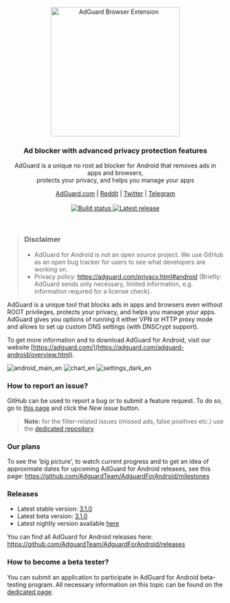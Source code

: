 &nbsp;
<p align="center">
  <img src="https://cdn.adguard.com/public/Adguard/Common/Logos/andr.svg" width="300px" alt="AdGuard Browser Extension"
 />
  </p>
<h3 align="center">Ad blocker with advanced privacy protection features</h3>
<p align="center">
    AdGuard is a unique no root ad blocker for Android that removes ads in apps and browsers,<br/> protects your privacy, and helps you manage your apps
</p>
  
  <p align="center">
    <a href="https://adguard.com/">AdGuard.com</a> |
    <a href="https://reddit.com/r/Adguard">Reddit</a> |
    <a href="https://twitter.com/AdGuard">Twitter</a> |
    <a href="https://t.me/adguard_en">Telegram</a>
    <br /><br />
    <a href="https://travis-ci.org/AdguardTeam/AdguardBrowserExtension">
      <img src="https://travis-ci.org/AdguardTeam/AdguardBrowserExtension.svg?branch=master" alt="Build status">
    </a>
    <a href="https://github.com/AdguardTeam/AdguardBrowserExtension/releases">
        <img src="https://cdn.adguard.com/public/Adguard/Common/r310.svg" alt="Latest release" />
    </a>
</p>

<br />

> ### Disclaimer
> * AdGuard for Android is not an open source project. We use GitHub as an open bug tracker for users to see what developers are working on.
> * Privacy policy: https://adguard.com/privacy.html#android (Briefly: AdGuard sends only necessary, limited information, e.g. information required for a license check).

AdGuard is a unique tool that blocks ads in apps and browsers even without ROOT privileges, protects your privacy, and helps you manage your apps. AdGuard gives you options of running it either VPN or HTTP proxy mode and allows to set up custom DNS settings (with DNSCrypt support).

To get more information and to download AdGuard for Android, visit our website [https://adguard.com/](https://adguard.com/adguard-android/overview.html).

![android_main_en](https://user-images.githubusercontent.com/8577533/55413590-4728ce00-5572-11e9-987c-7b99e47393f5.png)
![chart_en](https://user-images.githubusercontent.com/8577533/55413641-61fb4280-5572-11e9-92e8-0a54e0f8ed45.png)
![settings_dark_en](https://user-images.githubusercontent.com/8577533/55413663-6d4e6e00-5572-11e9-9c5e-2562b3be6e2e.png)

### How to report an issue?

GitHub can be used to report a bug or to submit a feature request. To do so, go to [this page](https://github.com/AdguardTeam/AdguardForAndroid/issues) and click the *New issue* button.

>**Note:** for the filter-related issues (missed ads, false positives etc.) use the [dedicated repository](https://github.com/AdguardTeam/AdguardFilters). 

### Our plans

To see the 'big picture', to watch current progress and to get an idea of approximate dates for upcoming AdGuard for Android releases, see this page: https://github.com/AdguardTeam/AdguardForAndroid/milestones

### Releases

* Latest stable version: [3.1.0](https://github.com/AdguardTeam/AdguardForAndroid/releases/tag/v3.1.0)
* Latest beta version: [3.1.0](https://github.com/AdguardTeam/AdguardForAndroid/releases/tag/v3.1.0-beta)
* Latest nightly version available [here](https://agrd.io/android_nightly)

You can find all AdGuard for Android releases here: https://github.com/AdguardTeam/AdguardForAndroid/releases

### How to become a beta tester?

You can submit an application to participate in AdGuard for Android beta-testing program. All necessary information on this topic can be found on the [dedicated page](https://adguard.com/beta.html).
